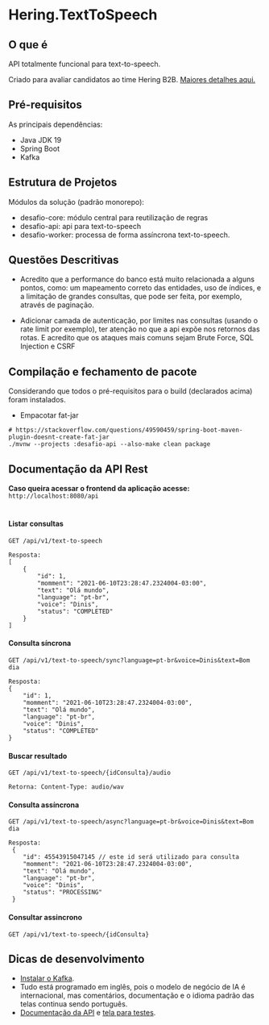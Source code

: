 # Hering.TextToSpeech

## O que é

API totalmente funcional para text-to-speech.

Criado para avaliar candidatos ao time Hering B2B. [Maiores detalhes aqui.](/Avaliacao.md)

## Pré-requisitos

As principais dependências:
* Java JDK 19
* Spring Boot
* Kafka

## Estrutura de Projetos

Módulos da solução (padrão monorepo):
* desafio-core: módulo central para reutilização de regras
* desafio-api: api para text-to-speech
* desafio-worker: processa de forma assíncrona text-to-speech.

## Questões Descritivas

* Acredito que a performance do banco está muito relacionada a alguns pontos, como: um mapeamento correto das entidades, uso de índices, e a limitação de grandes consultas, que pode ser feita, por exemplo, através de paginação.


* Adicionar camada de autenticação, por limites nas consultas (usando o rate limit por exemplo), ter atenção no que a api expõe nos retornos das rotas. E acredito que os ataques mais comuns sejam Brute Force, SQL Injection e CSRF


## Compilação e fechamento de pacote

Considerando que todos o pré-requisitos para o build (declarados acima) foram instalados.

- Empacotar fat-jar
```
# https://stackoverflow.com/questions/49590459/spring-boot-maven-plugin-doesnt-create-fat-jar
./mvnw --projects :desafio-api --also-make clean package
```

## Documentação da API Rest

**Caso queira acessar o frontend da aplicação acesse:**
```http://localhost:8080/api```

#



#### Listar consultas

```
GET /api/v1/text-to-speech

Resposta:
[
    {
        "id": 1,
        "momment": "2021-06-10T23:28:47.2324004-03:00",
        "text": "Olá mundo",
        "language": "pt-br",
        "voice": "Dinis",
        "status": "COMPLETED"
    }
]
```

#### Consulta síncrona

```
GET /api/v1/text-to-speech/sync?language=pt-br&voice=Dinis&text=Bom dia

Resposta:
{
    "id": 1,
    "momment": "2021-06-10T23:28:47.2324004-03:00",
    "text": "Olá mundo",
    "language": "pt-br",
    "voice": "Dinis",
    "status": "COMPLETED"
}

```

#### Buscar resultado

```
GET /api/v1/text-to-speech/{idConsulta}/audio

Retorna: Content-Type: audio/wav
```

#### Consulta assíncrona

```
GET /api/v1/text-to-speech/async?language=pt-br&voice=Dinis&text=Bom dia
 
Resposta:
 {
	"id": 45543915047145 // este id será utilizado para consulta
    "momment": "2021-06-10T23:28:47.2324004-03:00",
    "text": "Olá mundo",
    "language": "pt-br",
    "voice": "Dinis",
    "status": "PROCESSING"
 }

```

#### Consultar assincrono

```
GET /api/v1/text-to-speech/{idConsulta}
```

## Dicas de desenvolvimento

* [Instalar o Kafka](https://www.loginradius.com/blog/engineering/quick-kafka-installation/).
* Tudo está programado em inglês, pois o modelo de negócio de IA é internacional, mas comentários, documentação e o idioma padrão das telas continua sendo português.
* [Documentação da API](https://www.voicerss.org/api/) e [tela para testes](https://www.voicerss.org/api/demo.aspx).
